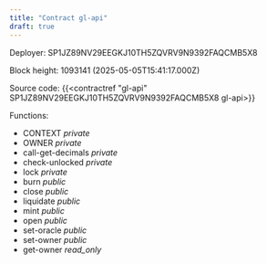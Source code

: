 ```yaml
---
title: "Contract gl-api"
draft: true
---
```

Deployer: SP1JZ89NV29EEGKJ10TH5ZQVRV9N9392FAQCMB5X8


 



Block height: 1093141 (2025-05-05T15:41:17.000Z)

Source code: {{<contractref "gl-api" SP1JZ89NV29EEGKJ10TH5ZQVRV9N9392FAQCMB5X8 gl-api>}}

Functions:

* CONTEXT _private_
* OWNER _private_
* call-get-decimals _private_
* check-unlocked _private_
* lock _private_
* burn _public_
* close _public_
* liquidate _public_
* mint _public_
* open _public_
* set-oracle _public_
* set-owner _public_
* get-owner _read_only_
